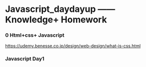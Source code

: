 # Javascript_daydayup —— Knowledge+ Homework 

### 0 Html+css+ Javascript

https://udemy.benesse.co.jp/design/web-design/what-is-css.html


### Javascript Day1

